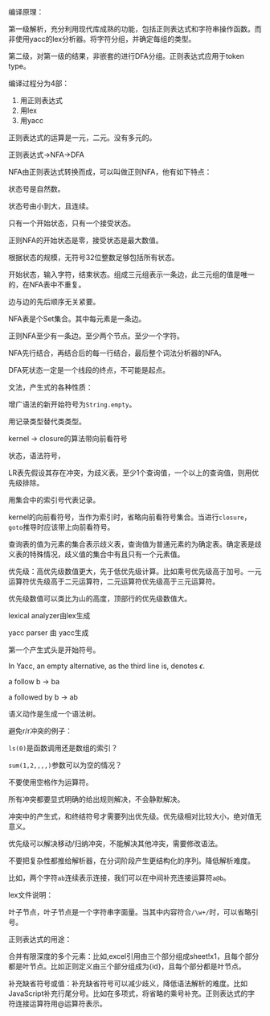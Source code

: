 编译原理：

第一级解析，充分利用现代库成熟的功能，包括正则表达式和字符串操作函数。而非使用yacc的lex分析器。将字符分组，并确定每组的类型。

第二级，对第一级的结果，非嵌套的进行DFA分组。正则表达式应用于token type。

编译过程分为4部：

1. 用正则表达式
2. 用lex
3. 用yacc

正则表达式的运算是一元，二元。没有多元的。

正则表达式->NFA->DFA

NFA由正则表达式转换而成，可以叫做正则NFA，他有如下特点：

状态号是自然数。

状态号由小到大，且连续。

只有一个开始状态，只有一个接受状态。

正则NFA的开始状态是零，接受状态是最大数值。

根据状态的规模，无符号32位整数足够包括所有状态。

开始状态，输入字符，结束状态。组成三元组表示一条边，此三元组的值是唯一的，在NFA表中不重复。

边与边的先后顺序无关紧要。

NFA表是个Set集合。其中每元素是一条边。

正则NFA至少有一条边。至少两个节点。至少一个字符。

NFA先行结合，再结合后的每一行结合，最后整个词法分析器的NFA。

DFA死状态一定是一个线段的终点，不可能是起点。



文法，产生式的各种性质：

增广语法的新开始符号为`String.empty`。

用记录类型替代类类型。

kernel -> closure的算法带向前看符号

状态，语法符号，

LR表先假设其存在冲突，为歧义表。至少1个查询值，一个以上的查询值，则用优先级排除。

用集合中的索引号代表记录。

kernel的向前看符号，当作为索引时，省略向前看符号集合。当进行`closure`，`goto`推导时应该带上向前看符号。

查询表的值为元素的集合表示歧义表，查询值为普通元素的为确定表。确定表是歧义表的特殊情况，歧义值的集合中有且只有一个元素值。

优先级：高优先级数值更大，先于低优先级计算。比如乘号优先级高于加号。一元运算符优先级高于二元运算符，二元运算符优先级高于三元运算符。

优先级数值可以类比为山的高度，顶部行的优先级数值大。

lexical analyzer由lex生成

yacc parser 由 yacc生成

第一个产生式头是开始符号。

In Yacc, an empty alternative, as the third line is, denotes $\epsilon$.

a follow b -> ba

a followed by b -> ab

语义动作是生成一个语法树。

避免r/r冲突的例子：

`ls(0)`是函数调用还是数组的索引？

`sum(1,2,,,,)`参数可以为空的情况？

不要使用空格作为运算符。

所有冲突都要显式明确的给出规则解决，不会静默解决。

冲突中的产生式，和终结符号才需要列出优先级。优先级相对比较大小，绝对值无意义。

优先级可以解决移动/归纳冲突，不能解决其他冲突，需要修改语法。

不要把复杂性都推给解析器，在分词阶段产生更结构化的序列。降低解析难度。

比如，两个字符`ab`连续表示连接，我们可以在中间补充连接运算符`a@b`。

lex文件说明：

叶子节点，叶子节点是一个字符串字面量。当其中内容符合`/\w+/`时，可以省略引号。

正则表达式的用途：

合并有限深度的多个元素：比如,excel引用由三个部分组成sheet!x1，且每个部分都是叶节点。比如正则定义由三个部分组成为{id}，且每个部分都是叶节点。

补充缺省符号或值：补充缺省符号可以减少歧义，降低语法解析的难度。比如JavaScript补充行尾分号。比如在多项式，将省略的乘号补充。正则表达式的字符连接运算符用@运算符表示。

